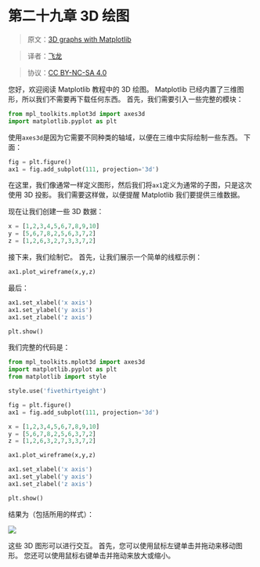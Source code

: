 # 第二十九章 3D 绘图

> 原文：[3D graphs with Matplotlib](https://pythonprogramming.net/3d-graphs-matplotlib-tutorial/)

> 译者：[飞龙](https://github.com/)

> 协议：[CC BY-NC-SA 4.0](http://creativecommons.org/licenses/by-nc-sa/4.0/)

您好，欢迎阅读 Matplotlib 教程中的 3D 绘图。 Matplotlib 已经内置了三维图形，所以我们不需要再下载任何东西。 首先，我们需要引入一些完整的模块：

```py
from mpl_toolkits.mplot3d import axes3d
import matplotlib.pyplot as plt
```

使用`axes3d`是因为它需要不同种类的轴域，以便在三维中实际绘制一些东西。 下面：

```py
fig = plt.figure()
ax1 = fig.add_subplot(111, projection='3d')
```

在这里，我们像通常一样定义图形，然后我们将`ax1`定义为通常的子图，只是这次使用 3D 投影。 我们需要这样做，以便提醒 Matplotlib 我们要提供三维数据。

现在让我们创建一些 3D 数据：

```py
x = [1,2,3,4,5,6,7,8,9,10]
y = [5,6,7,8,2,5,6,3,7,2]
z = [1,2,6,3,2,7,3,3,7,2]
```

接下来，我们绘制它。 首先，让我们展示一个简单的线框示例：

```py
ax1.plot_wireframe(x,y,z)
```

最后：

```py
ax1.set_xlabel('x axis')
ax1.set_ylabel('y axis')
ax1.set_zlabel('z axis')

plt.show()
```

我们完整的代码是：

```py
from mpl_toolkits.mplot3d import axes3d
import matplotlib.pyplot as plt
from matplotlib import style

style.use('fivethirtyeight')

fig = plt.figure()
ax1 = fig.add_subplot(111, projection='3d')

x = [1,2,3,4,5,6,7,8,9,10]
y = [5,6,7,8,2,5,6,3,7,2]
z = [1,2,6,3,2,7,3,3,7,2]

ax1.plot_wireframe(x,y,z)

ax1.set_xlabel('x axis')
ax1.set_ylabel('y axis')
ax1.set_zlabel('z axis')

plt.show()
```

结果为（包括所用的样式）：

![](https://pythonprogramming.net/static/images/matplotlib/matplotlib-3d-graph-intro-tutorial.png)

这些 3D 图形可以进行交互。 首先，您可以使用鼠标左键单击并拖动来移动图形。 您还可以使用鼠标右键单击并拖动来放大或缩小。
